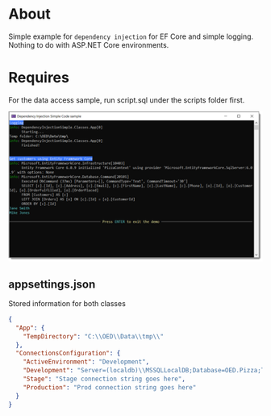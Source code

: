 ﻿# About

Simple example for `dependency injection` for EF Core and simple logging. Nothing to do with ASP.NET Core environments.

# Requires

For the data access sample, run script.sql under the scripts folder first.

![Screen](assets/screen.png)

## appsettings.json

Stored information for both classes

```json
{
  "App": {
    "TempDirectory": "C:\\OED\\Data\\tmp\\"
  },
  "ConnectionsConfiguration": {
    "ActiveEnvironment": "Development",
    "Development": "Server=(localdb)\\MSSQLLocalDB;Database=OED.Pizza;Trusted_Connection=True",
    "Stage": "Stage connection string goes here",
    "Production": "Prod connection string goes here"
  }
}
```